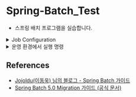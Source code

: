 # Spring-Batch_Test

- 스프링 배치 프로그램을 실습합니다.

<details>
<summary>Job Configuration</summary>
<div>

- Spring Batch 5.0 이전 (기존 버전)
  ```java
  import lombok.RequiredArgsConstructor;
  import org.springframework.batch.core.Job;
  import org.springframework.batch.core.Step;
  import org.springframework.batch.core.configuration.annotation.JobBuilderFactory;
  import org.springframework.batch.core.configuration.annotation.StepBuilderFactory;
  import org.springframework.batch.repeat.RepeatStatus;
  import org.springframework.context.annotation.Bean;
  import org.springframework.context.annotation.Configuration;
  
  @RequiredArgsConstructor
  @Configuration
  public class JobConfig {
  
      private final JobBuilderFactory jobBuilderFactory;
      private final StepBuilderFactory stepBuilderFactory;
  
      @Bean
      public Job simpleJob(Step step) {
          return jobBuilderFactory.get("simpleJob")
                  .start(simpleStep1())
                  .build();
      }
  
      @Bean
      public Step simpleStep1() {
          return stepBuilderFactory.get("simpleStep1")
                  .tasklet((contribution, chunkContext) -> RepeatStatus.FINISHED)
                  .build();
      }
  }
  ```

- Spring Batch 5.0 이후
  ```java
  import lombok.RequiredArgsConstructor;
  import org.springframework.batch.core.Job;
  import org.springframework.batch.core.Step;
  import org.springframework.batch.core.job.builder.JobBuilder;
  import org.springframework.batch.core.repository.JobRepository;
  import org.springframework.batch.core.step.builder.StepBuilder;
  import org.springframework.batch.repeat.RepeatStatus;
  import org.springframework.context.annotation.Bean;
  import org.springframework.context.annotation.Configuration;
  import org.springframework.transaction.PlatformTransactionManager;
  
  @RequiredArgsConstructor
  @Configuration
  public class JobConfig {
  
      private final JobRepository jobRepository;
  
      @Bean
      public Job simpleJob(Step step) {
          return new JobBuilder("simpleJob", jobRepository)
                  .start(step)
                  .build();
      }
  
      @Bean
      public Step simpleStep(PlatformTransactionManager transactionManager) {
          return new StepBuilder("simpleStep", jobRepository)
                  .tasklet((contribution, chunkContext) -> RepeatStatus.FINISHED)
                  .transactionManager(transactionManager)
                  .build();
      }
  }
  ```

</div>
</details>

<details>
<summary>운영 환경에서 실행 명령</summary>
<div>

```shell
java -jar batch-application.jar --job.name=simpleJob
```

</div>
</details>



## References

- [Jojoldu(이동욱) 님의 블로그 - Spring Batch 가이드](https://jojoldu.tistory.com/category/Spring%20Batch)
- [Spring Batch 5.0 Migration 가이드 (공식 문서)](https://github.com/spring-projects/spring-batch/wiki/Spring-Batch-5.0-Migration-Guide)
